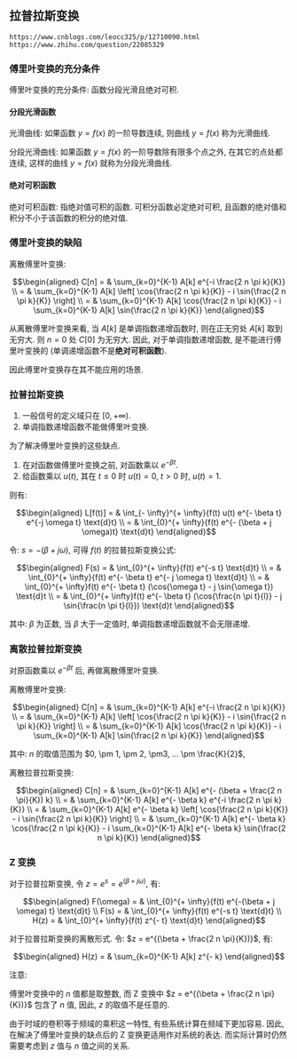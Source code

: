 ## 拉普拉斯变换



```text
https://www.cnblogs.com/leocc325/p/12710090.html
https://www.zhihu.com/question/22085329
```





### 傅里叶变换的充分条件

傅里叶变换的充分条件: 函数分段光滑且绝对可积. 

#### 分段光滑函数

光滑曲线: 如果函数 $y = f(x)$ 的一阶导数连续, 则曲线 $y = f(x)$ 称为光滑曲线. 

分段光滑曲线: 如果函数 $y = f(x)$ 的一阶导数除有限多个点之外, 在其它的点处都连续, 这样的曲线 $y=f(x)$ 就称为分段光滑曲线. 

#### 绝对可积函数

绝对可积函数: 指绝对值可积的函数. 可积分函数必定绝对可积, 且函数的绝对值和积分不小于该函数的积分的绝对值. 



### 傅里叶变换的缺陷

离散傅里叶变换: 

$$\begin{aligned} C[n] = & \sum_{k=0}^{K-1} A[k] e^{-i \frac{2 n \pi k}{K}} \\ = & \sum_{k=0}^{K-1} A[k] \left[ \cos{\frac{2 n \pi k}{K}} - i \sin{\frac{2 n \pi k}{K}} \right] \\ = & \sum_{k=0}^{K-1} A[k] \cos{\frac{2 n \pi k}{K}} - i \sum_{k=0}^{K-1} A[k] \sin{\frac{2 n \pi k}{K}} \end{aligned}$$ 

从离散傅里叶变换来看, 当 $A[k]$ 是单调指数递增函数时, 则在正无穷处 $A[k]$ 取到无穷大. 则 $n=0$ 处 $C[0]$ 为无穷大. 因此, 对于单调指数递增函数, 是不能进行傅里叶变换的 (单调递增函数不是**绝对可积函数**). 

因此傅里叶变换存在其不能应用的场景. 



### 拉普拉斯变换

1. 一般信号的定义域只在 $[0, + \infty)$. 
2. 单调指数递增函数不能做傅里叶变换. 

为了解决傅里叶变换的这些缺点. 

1. 在对函数做傅里叶变换之前, 对函数乘以 $e^{- \beta t}$. 
2. 给函数乘以 $u(t)$, 其在 $t \le 0$ 时 $u(t) = 0$, $t > 0$ 时, $u(t) = 1$. 

则有: 

$$\begin{aligned} L[f(t)] = & \int_{- \infty}^{+ \infty}{f(t) u(t) e^{- \beta t} e^{-j \omega t} \text{d}t} \\ = & \int_{0}^{+ \infty}{f(t) e^{- (\beta + j \omega)t} \text{d}t} \end{aligned}$$ 

令: $s = - (\beta + j \omega)$, 可得 $f(t)$ 的拉普拉斯变换公式: 

$$\begin{aligned} F(s) = & \int_{0}^{+ \infty}{f(t) e^{-s t} \text{d}t} \\ = & \int_{0}^{+ \infty}{f(t) e^{- \beta t} e^{- j \omega t} \text{d}t} \\ = & \int_{0}^{+ \infty}f(t) e^{- \beta t} (\cos{\omega t} - j \sin{\omega t}) \text{d}t  \\ = & \int_{0}^{+ \infty}f(t) e^{- \beta t} (\cos{\frac{n \pi t}{l}} - j \sin{\frac{n \pi t}{l}}) \text{d}t \end{aligned}$$ 

其中: $\beta$ 为正数, 当 $\beta$ 大于一定值时, 单调指数递增函数就不会无限递增. 





### 离散拉普拉斯变换

对原函数乘以 $e^{- \beta t}$ 后, 再做离散傅里叶变换. 



离散傅里叶变换: 

$$\begin{aligned} C[n] = & \sum_{k=0}^{K-1} A[k] e^{-i \frac{2 n \pi k}{K}} \\ = & \sum_{k=0}^{K-1} A[k] \left[ \cos{\frac{2 n \pi k}{K}} - i \sin{\frac{2 n \pi k}{K}} \right] \\ = & \sum_{k=0}^{K-1} A[k] \cos{\frac{2 n \pi k}{K}} - i \sum_{k=0}^{K-1} A[k] \sin{\frac{2 n \pi k}{K}} \end{aligned}$$ 

其中: $n$ 的取值范围为 $0, \pm 1, \pm 2, \pm3, ... \pm \frac{K}{2}$, 



离散拉普拉斯变换: 

$$\begin{aligned} C[n] = & \sum_{k=0}^{K-1} A[k] e^{- (\beta + \frac{2 n \pi}{K}) k} \\ = & \sum_{k=0}^{K-1} A[k] e^{- \beta k} e^{-i \frac{2 n \pi k}{K}} \\ = & \sum_{k=0}^{K-1} A[k] e^{- \beta k} \left[ \cos{\frac{2 n \pi k}{K}} - i \sin{\frac{2 n \pi k}{K}} \right] \\ = & \sum_{k=0}^{K-1} A[k] e^{- \beta k} \cos{\frac{2 n \pi k}{K}} - i \sum_{k=0}^{K-1} A[k] e^{- \beta k} \sin{\frac{2 n \pi k}{K}} \end{aligned}$$ 



### Z 变换

对于拉普拉斯变换, 令 $z = e^{s} = e^{(\beta + j \omega)}$, 有: 

$$\begin{aligned} F(\omega) = & \int_{0}^{+ \infty}{f(t) e^{-(\beta + j \omega) t} \text{d}t} \\ F(s) = & \int_{0}^{+ \infty}{f(t) e^{-s t} \text{d}t} \\ H(z) = & \int_{0}^{+ \infty}{f(t) z^{- t} \text{d}t} \end{aligned}$$ 





对于拉普拉斯变换的离散形式. 令: $z = e^{(\beta + \frac{2 n \pi}{K})}$, 有: 

$$\begin{aligned} H(z) = & \sum_{k=0}^{K-1} A[k] z^{- k} \end{aligned}$$ 



注意: 

傅里叶变换中的 $n$ 值都是取整数, 而 Z 变换中 $z = e^{(\beta + \frac{2 n \pi}{K})}$ 包含了 $n$ 值, 因此, $z$ 的取值不是任意的. 

由于时域的卷积等于频域的乘积这一特性, 有些系统计算在频域下更加容易. 因此, 在解决了傅里叶变换的缺点后的 Z 变换更适用作对系统的表达. 而实际计算时仍然需要考虑到 $z$ 值与 $n$ 值之间的关系. 



